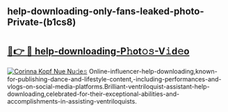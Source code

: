 ## help-downloading-only-fans​-leaked-photo​-Private-(b1cs8)


# <h2><a href="https://mediaupload.pro?title=help-downloading&ref=git">🔗👉 🔴 help-downloading-P𝚑ot𝚘𝚜-V𝚒d𝚎o</a></h2>

[![Corinna Kopf Nue Nu𝚍e𝚜](https://i.imgur.com/0qMVB7G.gif)](https://mediaupload.pro?title=help-downloading&ref=git)
Online-influencer-help-downloading,known-for-publishing-dance-and-lifestyle-content,-including-performances-and-vlogs-on-social-media-platforms.Brilliant-ventriloquist-assistant-help-downloading,celebrated-for-their-exceptional-abilities-and-accomplishments-in-assisting-ventriloquists.  